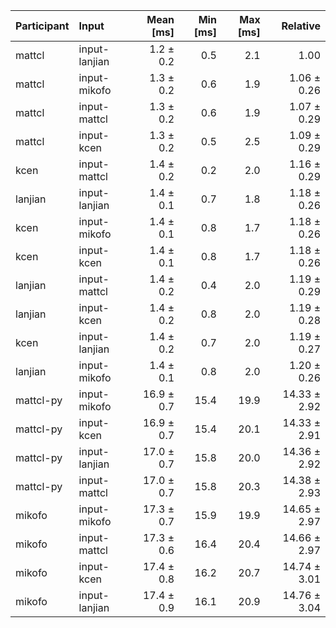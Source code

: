 | Participant | Input | Mean [ms] | Min [ms] | Max [ms] | Relative |
|:---|:---|---:|---:|---:|---:|
| mattcl | input-lanjian | 1.2 ± 0.2 | 0.5 | 2.1 | 1.00 |
| mattcl | input-mikofo | 1.3 ± 0.2 | 0.6 | 1.9 | 1.06 ± 0.26 |
| mattcl | input-mattcl | 1.3 ± 0.2 | 0.6 | 1.9 | 1.07 ± 0.29 |
| mattcl | input-kcen | 1.3 ± 0.2 | 0.5 | 2.5 | 1.09 ± 0.29 |
| kcen | input-mattcl | 1.4 ± 0.2 | 0.2 | 2.0 | 1.16 ± 0.29 |
| lanjian | input-lanjian | 1.4 ± 0.1 | 0.7 | 1.8 | 1.18 ± 0.26 |
| kcen | input-mikofo | 1.4 ± 0.1 | 0.8 | 1.7 | 1.18 ± 0.26 |
| kcen | input-kcen | 1.4 ± 0.1 | 0.8 | 1.7 | 1.18 ± 0.26 |
| lanjian | input-mattcl | 1.4 ± 0.2 | 0.4 | 2.0 | 1.19 ± 0.29 |
| lanjian | input-kcen | 1.4 ± 0.2 | 0.8 | 2.0 | 1.19 ± 0.28 |
| kcen | input-lanjian | 1.4 ± 0.2 | 0.7 | 2.0 | 1.19 ± 0.27 |
| lanjian | input-mikofo | 1.4 ± 0.1 | 0.8 | 2.0 | 1.20 ± 0.26 |
| mattcl-py | input-mikofo | 16.9 ± 0.7 | 15.4 | 19.9 | 14.33 ± 2.92 |
| mattcl-py | input-kcen | 16.9 ± 0.7 | 15.4 | 20.1 | 14.33 ± 2.91 |
| mattcl-py | input-lanjian | 17.0 ± 0.7 | 15.8 | 20.0 | 14.36 ± 2.92 |
| mattcl-py | input-mattcl | 17.0 ± 0.7 | 15.8 | 20.3 | 14.38 ± 2.93 |
| mikofo | input-mikofo | 17.3 ± 0.7 | 15.9 | 19.9 | 14.65 ± 2.97 |
| mikofo | input-mattcl | 17.3 ± 0.6 | 16.4 | 20.4 | 14.66 ± 2.97 |
| mikofo | input-kcen | 17.4 ± 0.8 | 16.2 | 20.7 | 14.74 ± 3.01 |
| mikofo | input-lanjian | 17.4 ± 0.9 | 16.1 | 20.9 | 14.76 ± 3.04 |
